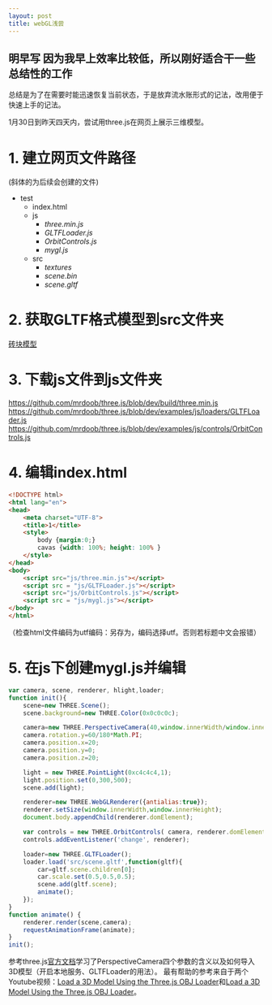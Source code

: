 ```yaml
---
layout: post
title: webGL浅尝
---
```


## 明早写  因为我早上效率比较低，所以刚好适合干一些总结性的工作  
总结是为了在需要时能迅速恢复当前状态，于是放弃流水账形式的记法，改用便于快速上手的记法。  

‎1‎月‎30‎日到昨天四天内，尝试用three.js在网页上展示三维模型。  

# 1. 建立网页文件路径  
(斜体的为后续会创建的文件)  
- test
  - index.html
  - js
    - *three.min.js*
    - *GLTFLoader.js*
    - *OrbitControls.js*
    - *mygl.js*
  - src
    - *textures*
    - *scene.bin*
    - *scene.gltf*

# 2. 获取GLTF格式模型到src文件夹  
[砖块模型](https://sketchfab.com/3d-models/brick-504a59ef14a148809cec657d7c99367c)  

# 3. 下载js文件到js文件夹  
https://github.com/mrdoob/three.js/blob/dev/build/three.min.js  
https://github.com/mrdoob/three.js/blob/dev/examples/js/loaders/GLTFLoader.js  
https://github.com/mrdoob/three.js/blob/dev/examples/js/controls/OrbitControls.js  

# 4. 编辑index.html  
```html
<!DOCTYPE html>
<html lang="en">
<head>
    <meta charset="UTF-8">
    <title>1</title>
    <style>
        body {margin:0;}
        cavas {width: 100%; height: 100% }
    </style>
</head>
<body>
    <script src="js/three.min.js"></script>
    <script src = "js/GLTFLoader.js"></script>
    <script src="js/OrbitControls.js"></script>
    <script src = "js/mygl.js"></script>
</body>
</html>
```
（检查html文件编码为utf编码：另存为，编码选择utf。否则若标题中文会报错）  

# 5. 在js下创建mygl.js并编辑  

```javascript
var camera, scene, renderer, hlight,loader;
function init(){
    scene=new THREE.Scene();
    scene.background=new THREE.Color(0x0c0c0c);

    camera=new THREE.PerspectiveCamera(40,window.innerWidth/window.innerHeight,1,5000);
    camera.rotation.y=60/180*Math.PI;
    camera.position.x=20;
    camera.position.y=0;
    camera.position.z=20;

    light = new THREE.PointLight(0xc4c4c4,1);
    light.position.set(0,300,500);
    scene.add(light);

    renderer=new THREE.WebGLRenderer({antialias:true});
    renderer.setSize(window.innerWidth,window.innerHeight);
    document.body.appendChild(renderer.domElement);

    var controls = new THREE.OrbitControls( camera, renderer.domElement );
    controls.addEventListener('change', renderer);

    loader=new THREE.GLTFLoader();
    loader.load('src/scene.gltf',function(gltf){
        car=gltf.scene.children[0];
        car.scale.set(0.5,0.5,0.5);
        scene.add(gltf.scene);
        animate();
    });
}
function animate() {
    renderer.render(scene,camera);
    requestAnimationFrame(animate);
}
init();
```













参考three.js[官方文档](https://threejs.org/docs/#manual/en/introduction/Creating-a-scene)学习了PerspectiveCamera四个参数的含义以及如何导入3D模型（开启本地服务、GLTFLoader的用法）。
最有帮助的参考来自于两个Youtube视频：[Load a 3D Model Using the Three.js OBJ Loader](https://www.youtube.com/watch?v=1TeMXIWRrqE)和[Load a 3D Model Using the Three.js OBJ Loader](https://www.youtube.com/watch?v=wHuSQ7I1aKs)。


